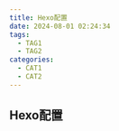 ```yaml
---
title: Hexo配置
date: 2024-08-01 02:24:34
tags: 
  - TAG1
  - TAG2
categories: 
  - CAT1
  - CAT2
---
```



## Hexo配置
